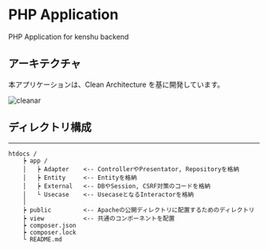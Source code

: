 # PHP Application

PHP Application for kenshu backend

## アーキテクチャ

本アプリケーションは、Clean Architecture を基に開発しています。

![cleanar](https://user-images.githubusercontent.com/79124542/116330960-9b621300-a809-11eb-920d-74fb36ccdde9.jpeg)

## ディレクトリ構成

---

```
htdocs /
    ┝ app /
    │   ┝ Adapter    <-- ControllerやPresentator, Repositoryを格納
    │   ┝ Entity     <-- Entityを格納
    │   ┝ External   <-- DBやSession, CSRF対策のコードを格納
    │   └ Usecase    <-- UsecaseとなるInteractorを格納
    │
    ┝ public         <-- Apacheの公開ディレクトリに配置するためのディレクトリ
    ┝ view           <-- 共通のコンポーネントを配置
    ┝ composer.json
    ┝ composer.lock
    └ README.md
```
